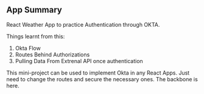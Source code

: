 ## App Summary

React Weather App to practice Authentication through OKTA. 

Things learnt from this:

1. Okta Flow
2. Routes Behind Authorizations
3. Pulling Data From Extrenal API once authentication

This mini-project can be used to implement Okta in any React Apps. Just need to change the routes and secure the necessary ones. The backbone is here. 